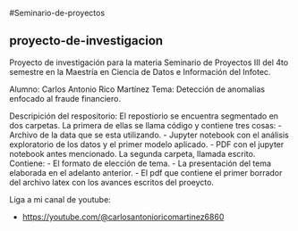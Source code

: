 #Seminario-de-proyectos

## proyecto-de-investigacion
Proyecto de investigación para la materia Seminario de Proyectos III del 4to semestre en la Maestría en Ciencia de Datos e Información del Infotec.

Alumno: Carlos Antonio Rico Martínez
Tema: Detección de anomalias enfocado al fraude financiero.

Descripición del respositorio:
El repostiorio se encuentra segmentado en dos carpetas. La primera de ellas se llama código y contiene tres cosas:
     - Archivo de la data que se esta utilizando.
     - Jupyter notebook con el análisis exploratorio de los datos y el primer modelo aplicado.
     - PDF con el jupyter notebook antes mencionado.
La segunda carpeta, llamada escrito. Contiene:
     - El formato de elección de tema.
     - La presentación del tema elaborada en el adelanto anterior.
     - El pdf que contiene el primer borrador del archivo latex con los avances escritos del proeycto.

Liga a mi canal de youtube:
 - https://youtube.com/@carlosantonioricomartinez6860
